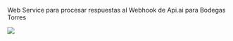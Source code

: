 Web Service para procesar respuestas al Webhook de Api.ai para Bodegas Torres

<a href="https://heroku.com/deploy" target="_blank"><img src="https://www.herokucdn.com/deploy/button.svg"></a>
